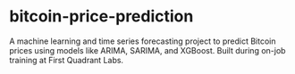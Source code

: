 # bitcoin-price-prediction
A machine learning and time series forecasting project to predict Bitcoin prices using models like ARIMA, SARIMA, and XGBoost. Built during on-job training at First Quadrant Labs.

